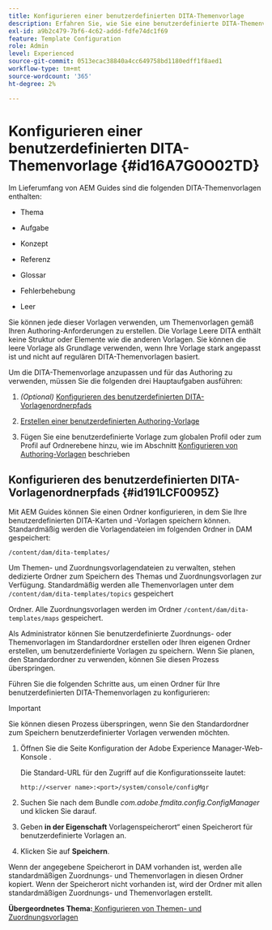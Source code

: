 ```yaml
---
title: Konfigurieren einer benutzerdefinierten DITA-Themenvorlage
description: Erfahren Sie, wie Sie eine benutzerdefinierte DITA-Themenvorlage konfigurieren
exl-id: a9b2c479-7bf6-4c62-addd-fdfe74dc1f69
feature: Template Configuration
role: Admin
level: Experienced
source-git-commit: 0513ecac38840a4cc649758bd1180edff1f8aed1
workflow-type: tm+mt
source-wordcount: '365'
ht-degree: 2%

---
```


# Konfigurieren einer benutzerdefinierten DITA-Themenvorlage {#id16A7G0O02TD}

Im Lieferumfang von AEM Guides sind die folgenden DITA-Themenvorlagen enthalten:

- Thema

- Aufgabe

- Konzept

- Referenz

- Glossar

- Fehlerbehebung

- Leer


Sie können jede dieser Vorlagen verwenden, um Themenvorlagen gemäß Ihren Authoring-Anforderungen zu erstellen. Die Vorlage Leere DITA enthält keine Struktur oder Elemente wie die anderen Vorlagen. Sie können die leere Vorlage als Grundlage verwenden, wenn Ihre Vorlage stark angepasst ist und nicht auf regulären DITA-Themenvorlagen basiert.

Um die DITA-Themenvorlage anzupassen und für das Authoring zu verwenden, müssen Sie die folgenden drei Hauptaufgaben ausführen:

1. *\(Optional\)* [Konfigurieren des benutzerdefinierten DITA-Vorlagenordnerpfads](#id191LCF0095Z)

1. [Erstellen einer benutzerdefinierten Authoring-Vorlage](conf-folder-level.md#id1917D0EG0HJ)

1. Fügen Sie eine benutzerdefinierte Vorlage zum globalen Profil oder zum Profil auf Ordnerebene hinzu, wie im Abschnitt [Konfigurieren von Authoring-Vorlagen](conf-folder-level.md#id1889D0IL0Y4) beschrieben


## Konfigurieren des benutzerdefinierten DITA-Vorlagenordnerpfads {#id191LCF0095Z}

Mit AEM Guides können Sie einen Ordner konfigurieren, in dem Sie Ihre benutzerdefinierten DITA-Karten und -Vorlagen speichern können. Standardmäßig werden die Vorlagendateien im folgenden Ordner in DAM gespeichert:

`/content/dam/dita-templates/`

Um Themen- und Zuordnungsvorlagendateien zu verwalten, stehen dedizierte Ordner zum Speichern des Themas und Zuordnungsvorlagen zur Verfügung. Standardmäßig werden alle Themenvorlagen unter dem `/content/dam/dita-templates/topics` gespeichert

Ordner. Alle Zuordnungsvorlagen werden im Ordner `/content/dam/dita-templates/maps` gespeichert.

Als Administrator können Sie benutzerdefinierte Zuordnungs- oder Themenvorlagen im Standardordner erstellen oder Ihren eigenen Ordner erstellen, um benutzerdefinierte Vorlagen zu speichern. Wenn Sie planen, den Standardordner zu verwenden, können Sie diesen Prozess überspringen.

Führen Sie die folgenden Schritte aus, um einen Ordner für Ihre benutzerdefinierten DITA-Themenvorlagen zu konfigurieren:

>[!IMPORTANT]
>
> Sie können diesen Prozess überspringen, wenn Sie den Standardordner zum Speichern benutzerdefinierter Vorlagen verwenden möchten.

1. Öffnen Sie die Seite Konfiguration der Adobe Experience Manager-Web-Konsole .

   Die Standard-URL für den Zugriff auf die Konfigurationsseite lautet:

   ```http
   http://<server name>:<port>/system/console/configMgr
   ```

1. Suchen Sie nach dem Bundle *com.adobe.fmdita.config.ConfigManager* und klicken Sie darauf.

1. Geben **in der Eigenschaft** Vorlagenspeicherort“ einen Speicherort für benutzerdefinierte Vorlagen an.

1. Klicken Sie auf **Speichern**.


Wenn der angegebene Speicherort in DAM vorhanden ist, werden alle standardmäßigen Zuordnungs- und Themenvorlagen in diesen Ordner kopiert. Wenn der Speicherort nicht vorhanden ist, wird der Ordner mit allen standardmäßigen Zuordnungs- und Themenvorlagen erstellt.

**Übergeordnetes Thema:**[ Konfigurieren von Themen- und Zuordnungsvorlagen](conf-template-tags.md)
